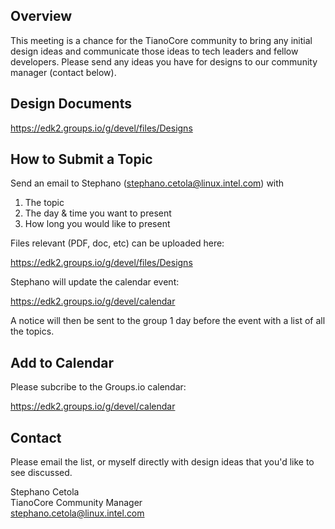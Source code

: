 ## Overview
This meeting is a chance for the TianoCore community to bring any initial design ideas and communicate those ideas to tech leaders and fellow developers. Please send any ideas you have for designs to our community manager (contact below).

## Design Documents
https://edk2.groups.io/g/devel/files/Designs

## How to Submit a Topic
Send an email to Stephano (stephano.cetola@linux.intel.com) with
  
1. The topic  
2. The day & time you want to present  
3. How long you would like to present
  
Files relevant (PDF, doc, etc) can be uploaded here:
  
https://edk2.groups.io/g/devel/files/Designs

Stephano will update the calendar event:

https://edk2.groups.io/g/devel/calendar
  
A notice will then be sent to the group 1 day before the event with a list of all the topics.

## Add to Calendar
Please subcribe to the Groups.io calendar:  
  
https://edk2.groups.io/g/devel/calendar

## Contact
Please email the list, or myself directly with design ideas that you'd like to see discussed.

Stephano Cetola  
TianoCore Community Manager  
stephano.cetola@linux.intel.com    